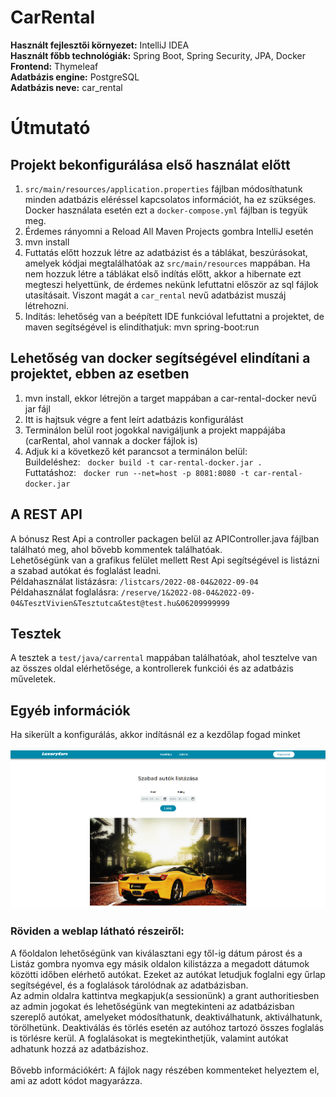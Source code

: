 # CarRental
**Használt fejlesztői környezet:** IntelliJ IDEA<br>
**Használt főbb technológiák:** Spring Boot, Spring Security, JPA, Docker<br>
**Frontend:** Thymeleaf<br>
**Adatbázis engine:** PostgreSQL<br>
**Adatbázis neve:** car_rental

# Útmutató
## Projekt bekonfigurálása első használat előtt<br>
 
  1.  ```src/main/resources/application.properties``` fájlban módosíthatunk minden adatbázis eléréssel kapcsolatos információt, ha ez szükséges. Docker használata esetén ezt a ```docker-compose.yml``` fájlban is tegyük meg.
  2. Érdemes rányomni a Reload All Maven Projects gombra IntelliJ esetén
  3. mvn install
  4. Futtatás előtt hozzuk létre az adatbázist és a táblákat, beszúrásokat, amelyek kódjai megtalálhatóak az ```src/main/resources``` mappában. Ha nem hozzuk létre a táblákat első indítás előtt, akkor a hibernate ezt megteszi helyettünk, de érdemes nekünk lefuttatni először az sql fájlok utasításait.  Viszont magát a ```car_rental``` nevű adatbázist muszáj létrehozni.
  5. Indítás: lehetőség van a beépített IDE funkcióval lefuttatni a projektet, de maven segítségével is elindíthatjuk: mvn spring-boot:run
  
## Lehetőség van docker segítségével elindítani a projektet, ebben az esetben

 1. mvn install, ekkor létrejön a target mappában a car-rental-docker nevű jar fájl
 2. Itt is hajtsuk végre a fent leírt adatbázis konfigurálást
 3. Terminálon belül root jogokkal navigáljunk a projekt mappájába (carRental, ahol vannak a docker fájlok is)
 4. Adjuk ki a következő két parancsot a terminálon belül:<br> 
     Buildeléshez: &nbsp; ```docker build -t car-rental-docker.jar .``` <br>
     Futtatáshoz:  &nbsp;   ```docker run --net=host -p 8081:8080 -t car-rental-docker.jar``` <br>
     
## A REST API
A bónusz Rest Api a controller packagen belül az APIController.java fájlban található meg, ahol bővebb kommentek találhatóak.<br>
Lehetőségünk van a grafikus felület mellett Rest Api segítségével is listázni a szabad autókat és foglalást leadni.<br>
Példahasználat listázásra: ```/listcars/2022-08-04&2022-09-04```<br>
Példahasználat foglalásra: ```/reserve/1&2022-08-04&2022-09-04&TesztVivien&Tesztutca&test@test.hu&06209999999```

## Tesztek
A tesztek a ```test/java/carrental``` mappában találhatóak, ahol tesztelve van az összes oldal elérhetősége, a kontrollerek funkciói és az adatbázis műveletek.

## Egyéb információk
Ha sikerült a konfigurálás, akkor indításnál ez a kezdőlap fogad minket<br><br>
![My Image](carRental/src/main/resources/static/styles/images/readmepic.png) <br>

### Röviden a weblap látható részeiről:<br>
A főoldalon lehetőségünk van kiválasztani egy től-ig dátum párost és a Listáz gombra nyomva egy másik oldalon kilistázza a megadott dátumok közötti időben elérhető autókat. Ezeket az autókat letudjuk foglalni egy űrlap segítségével, és a foglalások tárolódnak az adatbázisban.<br>
Az admin oldalra kattintva megkapjuk(a sessionünk) a grant authoritiesben az admin jogokat és lehetőségünk van megtekinteni az adatbázisban szereplő autókat, amelyeket módosíthatunk, deaktiválhatunk, aktiválhatunk, törölhetünk. Deaktiválás és törlés esetén az autóhoz tartozó összes foglalás is törlésre kerül. A foglalásokat is megtekinthetjük, valamint autókat adhatunk hozzá az adatbázishoz.<br><br>
Bővebb információkért: A fájlok nagy részében kommenteket helyeztem el, ami az adott kódot magyarázza.




